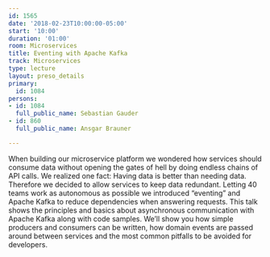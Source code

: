 ```yaml
---
id: 1565
date: '2018-02-23T10:00:00-05:00'
start: '10:00'
duration: '01:00'
room: Microservices
title: Eventing with Apache Kafka
track: Microservices
type: lecture
layout: preso_details
primary:
  id: 1084
persons:
- id: 1084
  full_public_name: Sebastian Gauder
- id: 860
  full_public_name: Ansgar Brauner

---
```

When building our microservice platform we wondered how services should consume data without opening the gates of hell by doing endless chains of API calls. We realized one fact: Having data is better than needing data. Therefore we decided to allow services to keep data redundant. Letting 40 teams work as autonomous as possible we introduced “eventing” and Apache Kafka to reduce dependencies when answering requests. This talk shows the principles and basics about asynchronous communication with Apache Kafka along with code samples. We’ll show you how simple producers and consumers can be written, how domain events are passed around between services and the most common pitfalls to be avoided for developers. 